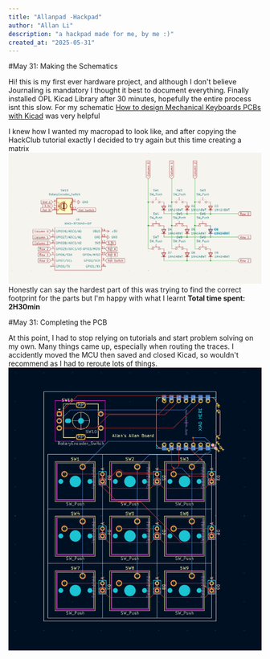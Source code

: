 ```yaml
---
title: "Allanpad -Hackpad"
author: "Allan Li"
description: "a hackpad made for me, by me :)"
created_at: "2025-05-31"
---
```


#May 31: Making the Schematics 

Hi! this is my first ever hardware project, and although I don't believe Journaling is mandatory I thought it best to document everything. 
Finally installed OPL Kicad Library after 30 minutes, hopefully the entire process isnt this slow.
For my schematic [How to design Mechanical Keyboards PCBs with Kicad](https://www.youtube.com/watch?v=8WXpGTIbxlQ&t=320s&ab_channel=JoeScotto) was very helpful 

I knew how I wanted my macropad to look like, and after copying the HackClub tutorial exactly I decided to try again but this time creating a matrix
![schematic](image.png)
Honestly can say the hardest part of this was trying to find the correct footprint for the parts but I'm happy with what I learnt 
**Total time spent: 2H30min**

#May 31: Completing the PCB

At this point, I had to stop relying on tutorials and start problem solving on my own. Many things came up, especially when routing the traces.
I accidently moved the MCU then saved and closed Kicad, so wouldn't recommend as I had to reroute lots of things. 
![PCB complete ](image-1.png)
